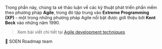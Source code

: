 Trong phần này, chúng ta sẽ thảo luận về các kỹ thuật phát triển phần mềm theo phương pháp **Agile**, trong đó tập trung vào **Extreme Programming (XP)** - một trong những phương pháp Agile nổi bật được giới thiệu bởi **Kent Beck** vào những năm 1990.

> Xem bài viết chi tiết tại [Agile development techniques](https://dev.to/hcmute_project_988df1c63c/agile-development-techniques-18f3)

🌻 SOEN Roadmap team
